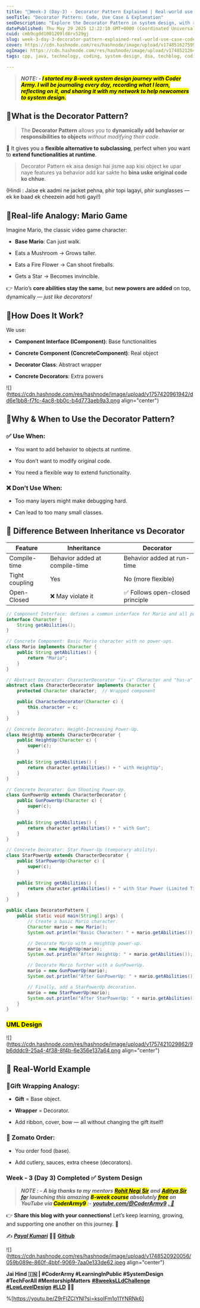 ```yaml
---
title: "📅Week-3 (Day-3) - Decorator Pattern Explained | Real-world use case + Code | Design patterns in LLD"
seoTitle: "Decorator Pattern: Code, Use Case & Explanation"
seoDescription: "Explore the Decorator Pattern in system design, with real-life analogies and coding examples, to dynamically enhance object functionalities"
datePublished: Thu May 29 2025 12:22:10 GMT+0000 (Coordinated Universal Time)
cuid: cmb9cgdd1001209ld8rv529gj
slug: week-3-day-3-decorator-pattern-explained-real-world-use-case-code-design-patterns-in-lld
cover: https://cdn.hashnode.com/res/hashnode/image/upload/v1748516275996/83fb1c1d-e2c8-4e2d-9519-657bfe3a38fa.png
ogImage: https://cdn.hashnode.com/res/hashnode/image/upload/v1748521264543/ddc03fa4-20bf-468e-9959-9f7375e2c892.png
tags: cpp, java, technology, coding, system-design, dsa, techblog, coding-challenge, technical-writing-1, coding-journey, low-level-design, lld, coderarmy, 8weekslldchallenge, payalkumari11

---
```


> ***NOTE: - <mark>I started my 8-week system design journey with Coder Army. I will be journaling every day, recording what I learn, reflecting on it, and sharing it with my network to help newcomers to system design.</mark>***

## 💠What is the Decorator Pattern?

> The **Decorator Pattern** allows you to **dynamically add behavior or responsibilities to objects** *without modifying their code*.

🎯 It gives you a **flexible alternative to subclassing**, perfect when you want to **extend functionalities at runtime**.

> Decorator Pattern ek aisa design hai jisme aap kisi object ke upar naye features ya behavior add kar sakte ho **bina uske original code ko chhue**.

(Hindi : Jaise ek aadmi ne jacket pehna, phir topi lagayi, phir sunglasses — ek ke baad ek cheezein add hoti gayi!)

## 💠Real-life Analogy: Mario Game

Imagine Mario, the classic video game character:

* **Base Mario**: Can just walk.
    
* Eats a Mushroom → Grows taller.
    
* Eats a Fire Flower → Can shoot fireballs.
    
* Gets a Star → Becomes invincible.
    

👉 Mario’s **core abilities stay the same**, but **new powers are added** on top, dynamically — *just like decorators!*

## 💠How Does It Work?

We use:

* **Component Interface (IComponent)**: Base functionalities
    
* **Concrete Component (ConcreteComponent)**: Real object
    
* **Decorator Class**: Abstract wrapper
    
* **Concrete Decorators**: Extra powers
    

![](https://cdn.hashnode.com/res/hashnode/image/upload/v1757420961942/dd6e1bb8-f7fc-4ac8-bb0c-b4d773aeb9a3.png align="center")

## 💠Why & When to Use the Decorator Pattern?

### ✅ Use When:

* You want to add behavior to objects at runtime.
    
* You don’t want to modify original code.
    
* You need a flexible way to extend functionality.
    

### ❌ Don’t Use When:

* Too many layers might make debugging hard.
    
* Can lead to too many small classes.
    

## 💠 Difference Between Inheritance vs Decorator

| Feature | Inheritance | Decorator |
| --- | --- | --- |
| Compile-time | Behavior added at compile-time | Behavior added at run-time |
| Tight coupling | Yes | No (more flexible) |
| Open-Closed | ❌ May violate it | ✅ Follows open-closed principle |

```java
// Component Interface: defines a common interface for Mario and all power-up decorators.
interface Character {
    String getAbilities();
}

// Concrete Component: Basic Mario character with no power-ups.
class Mario implements Character {
    public String getAbilities() {
        return "Mario";
    }
}

// Abstract Decorator: CharacterDecorator "is-a" Character and "has-a" Character.
abstract class CharacterDecorator implements Character {
    protected Character character;  // Wrapped component

    public CharacterDecorator(Character c) {
        this.character = c;
    }
}

// Concrete Decorator: Height-Increasing Power-Up.
class HeightUp extends CharacterDecorator {
    public HeightUp(Character c) {
        super(c);
    }

    public String getAbilities() {
        return character.getAbilities() + " with HeightUp";
    }
}

// Concrete Decorator: Gun Shooting Power-Up.
class GunPowerUp extends CharacterDecorator {
    public GunPowerUp(Character c) {
        super(c);
    }

    public String getAbilities() {
        return character.getAbilities() + " with Gun";
    }
}

// Concrete Decorator: Star Power-Up (temporary ability).
class StarPowerUp extends CharacterDecorator {
    public StarPowerUp(Character c) {
        super(c);
    }

    public String getAbilities() {
        return character.getAbilities() + " with Star Power (Limited Time)";
    }
}

public class DecoratorPattern {
    public static void main(String[] args) {
        // Create a basic Mario character.
        Character mario = new Mario();
        System.out.println("Basic Character: " + mario.getAbilities());

        // Decorate Mario with a HeightUp power-up.
        mario = new HeightUp(mario);
        System.out.println("After HeightUp: " + mario.getAbilities());

        // Decorate Mario further with a GunPowerUp.
        mario = new GunPowerUp(mario);
        System.out.println("After GunPowerUp: " + mario.getAbilities());

        // Finally, add a StarPowerUp decoration.
        mario = new StarPowerUp(mario);
        System.out.println("After StarPowerUp: " + mario.getAbilities());
    }
}
```

### <mark>UML Design</mark>

![](https://cdn.hashnode.com/res/hashnode/image/upload/v1757421029862/9b6dddc9-25a4-4f38-8f4b-6e356e137a64.png align="center")

## 💠 Real-World Example

### 📍Gift Wrapping Analogy:

* **Gift** = Base object.
    
* **Wrapper** = Decorator.
    
* Add ribbon, cover, bow — all without changing the gift itself!
    

### 📍 Zomato Order:

* You order food (base).
    
* Add cutlery, sauces, extra cheese (decorators).
    

### **Week - 3 (Day 3) Completed ✅ System Design**

> ***NOTE : - A big thanks to my mentors*** [***<mark>Rohit Negi</mark> <mark>Sir</mark>***](https://www.linkedin.com/in/rohit-negi9/) ***and*** [***<mark>Aditya</mark> <mark>Sir</mark> fo***](https://www.linkedin.com/in/adityatandon2/)***r launching this amazing <mark>8-week course</mark> absolutely <mark>free</mark> on YouTube via <mark>CoderArmy9 </mark> :-*** [***youtube.com/@CoderArmy9***](http://youtube.com/@CoderArmy9) [***. 🙌***](https://www.youtube.com/@CoderArmy9)

👉 **Share this blog with your connections!** Let’s keep learning, growing, and supporting one another on this journey. 🚀

✍️ [***Payal Kumari***](https://www.linkedin.com/in/payalkumari10/) 👩‍💻 [**Github**](https://github.com/PayalKumari10)

![](https://cdn.hashnode.com/res/hashnode/image/upload/v1748520920056/059b089e-860f-4bbf-9069-7aa0e133de62.jpeg align="center")

**Jai Hind 🇮🇳 | #CoderArmy #LearningInPublic #SystemDesign #TechForAll #MentorshipMatters** [**#8weeksLLdChallenge**](https://www.youtube.com/hashtag/8weekslldchallenge) [**#LowLevelDesign**](https://www.youtube.com/hashtag/lowleveldesign) [**#LLD**](https://www.youtube.com/hashtag/lld) **👩‍💻**

%[https://youtu.be/Z9rFlZClYNI?si=ksoIFm1o11YNRNk6]